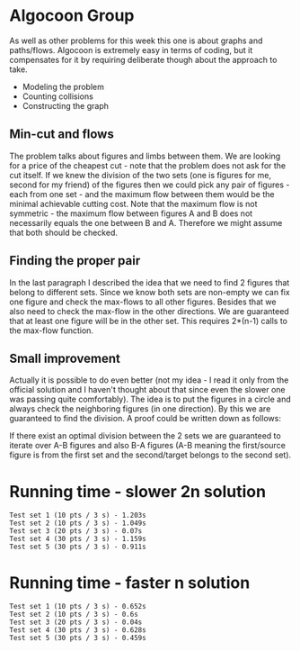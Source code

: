# Algocoon Group
As well as other problems for this week this one is about graphs and paths/flows. Algocoon is extremely easy in terms of coding, but it compensates for it by requiring deliberate though about the approach to take.
- Modeling the problem
- Counting collisions 
- Constructing the graph

## Min-cut and flows
The problem talks about figures and limbs between them. We are looking for a price of the cheapest cut - note that the problem does not ask for the cut itself. If we knew the division of the two sets (one is figures for me, second for my friend) of the figures then we could pick any pair of figures - each from one set - and the maximum flow between them would be the minimal achievable cutting cost. Note that the maximum flow is not symmetric - the maximum flow between figures A and B does not necessarily equals the one between B and A. Therefore we might assume that both should be checked.

## Finding the proper pair
In the last paragraph I described the idea that we need to find 2 figures that belong to different sets. Since we know both sets are non-empty we can fix one figure and check the max-flows to all other figures. Besides that we also need to check the max-flow in the other directions. We are guaranteed that at least one figure will be in the other set.  This requires 2\*(n-1) calls to the max-flow function.

## Small improvement
Actually it is possible to do even better (not my idea - I read it only from the official solution and I haven't thought about that since even the slower one was passing quite comfortably). The idea is to put the figures in a circle and always check the neighboring figures (in one direction). By this we are guaranteed to find the division. A proof could be written down as follows:

If there exist an optimal division between the 2 sets we are guaranteed to iterate over A-B figures and also B-A figures (A-B meaning the first/source figure is from the first set and the second/target belongs to the second set).

# Running time - slower 2n solution
    Test set 1 (10 pts / 3 s) - 1.203s
    Test set 2 (10 pts / 3 s) - 1.049s
    Test set 3 (20 pts / 3 s) - 0.07s
    Test set 4 (30 pts / 3 s) - 1.159s
    Test set 5 (30 pts / 3 s) - 0.911s

# Running time - faster n solution
    Test set 1 (10 pts / 3 s) - 0.652s
    Test set 2 (10 pts / 3 s) - 0.6s
    Test set 3 (20 pts / 3 s) - 0.04s
    Test set 4 (30 pts / 3 s) - 0.628s
    Test set 5 (30 pts / 3 s) - 0.459s
